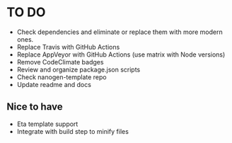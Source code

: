 # TO DO

- Check dependencies and eliminate or replace them with more modern ones.
- Replace Travis with GitHub Actions
- Replace AppVeyor with GitHub Actions (use matrix with Node versions)
- Remove CodeClimate badges
- Review and organize package.json scripts
- Check nanogen-template repo
- Update readme and docs

## Nice to have

- Eta template support
- Integrate with build step to minify files
